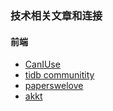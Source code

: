 ### 技术相关文章和连接

#### 前端

- [CanIUse](www.caniuse.com)
- [tidb communitity](https://asktug.com/)
- [paperswelove](https://paperswelove.org/)
- [akkt](https://akka.io/docs/)
